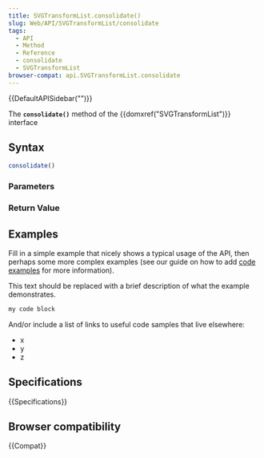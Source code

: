 ```yaml
---
title: SVGTransformList.consolidate()
slug: Web/API/SVGTransformList/consolidate
tags:
  - API
  - Method
  - Reference
  - consolidate
  - SVGTransformList
browser-compat: api.SVGTransformList.consolidate
---
```

{{DefaultAPISidebar("")}}

The **`consolidate()`** method of the {{domxref("SVGTransformList")}} interface 

## Syntax

```js
consolidate()
```

### Parameters



### Return Value



## Examples

Fill in a simple example that nicely shows a typical usage of the API, then perhaps some more complex examples (see our guide on how to add [code examples](/en-US/docs/MDN/Contribute/Structures/Code_examples) for more information).

This text should be replaced with a brief description of what the example demonstrates.

```js
my code block
```

And/or include a list of links to useful code samples that live elsewhere:

*   x
*   y
*   z

## Specifications

{{Specifications}}

## Browser compatibility

{{Compat}}

